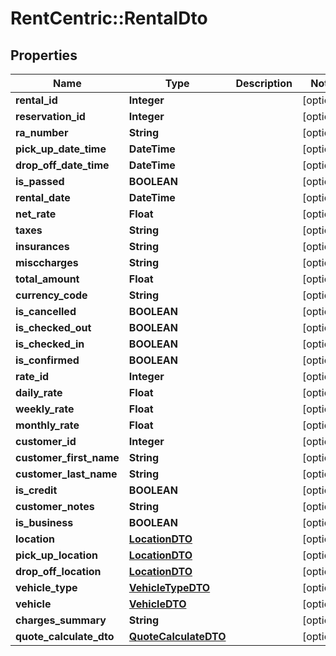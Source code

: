 # RentCentric::RentalDto

## Properties
Name | Type | Description | Notes
------------ | ------------- | ------------- | -------------
**rental_id** | **Integer** |  | [optional] 
**reservation_id** | **Integer** |  | [optional] 
**ra_number** | **String** |  | [optional] 
**pick_up_date_time** | **DateTime** |  | [optional] 
**drop_off_date_time** | **DateTime** |  | [optional] 
**is_passed** | **BOOLEAN** |  | [optional] 
**rental_date** | **DateTime** |  | [optional] 
**net_rate** | **Float** |  | [optional] 
**taxes** | **String** |  | [optional] 
**insurances** | **String** |  | [optional] 
**misccharges** | **String** |  | [optional] 
**total_amount** | **Float** |  | [optional] 
**currency_code** | **String** |  | [optional] 
**is_cancelled** | **BOOLEAN** |  | [optional] 
**is_checked_out** | **BOOLEAN** |  | [optional] 
**is_checked_in** | **BOOLEAN** |  | [optional] 
**is_confirmed** | **BOOLEAN** |  | [optional] 
**rate_id** | **Integer** |  | [optional] 
**daily_rate** | **Float** |  | [optional] 
**weekly_rate** | **Float** |  | [optional] 
**monthly_rate** | **Float** |  | [optional] 
**customer_id** | **Integer** |  | [optional] 
**customer_first_name** | **String** |  | [optional] 
**customer_last_name** | **String** |  | [optional] 
**is_credit** | **BOOLEAN** |  | [optional] 
**customer_notes** | **String** |  | [optional] 
**is_business** | **BOOLEAN** |  | [optional] 
**location** | [**LocationDTO**](LocationDTO.md) |  | [optional] 
**pick_up_location** | [**LocationDTO**](LocationDTO.md) |  | [optional] 
**drop_off_location** | [**LocationDTO**](LocationDTO.md) |  | [optional] 
**vehicle_type** | [**VehicleTypeDTO**](VehicleTypeDTO.md) |  | [optional] 
**vehicle** | [**VehicleDTO**](VehicleDTO.md) |  | [optional] 
**charges_summary** | **String** |  | [optional] 
**quote_calculate_dto** | [**QuoteCalculateDTO**](QuoteCalculateDTO.md) |  | [optional] 


